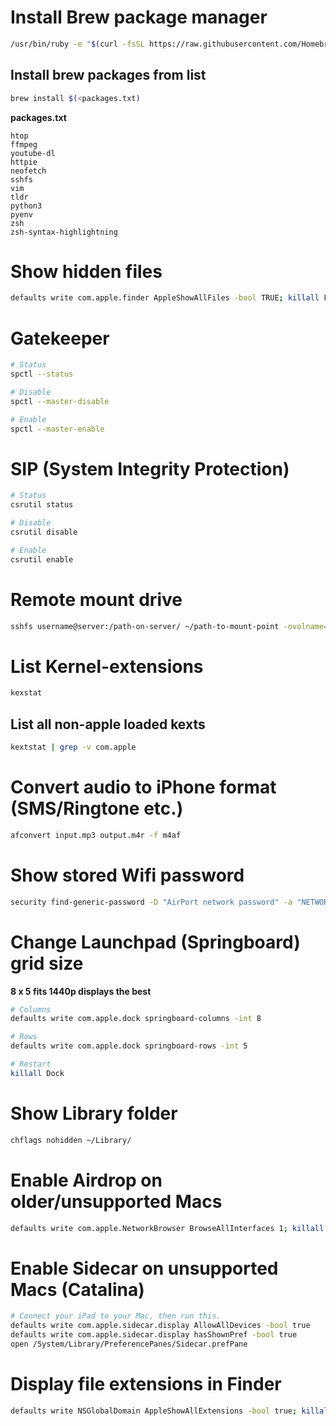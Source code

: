 # Install Brew package manager
```sh
/usr/bin/ruby -e "$(curl -fsSL https://raw.githubusercontent.com/Homebrew/install/master/install)"
```

## Install brew packages from list
```sh
brew install $(<packages.txt)
```

**packages.txt**
```
htop
ffmpeg
youtube-dl
httpie
neofetch
sshfs
vim
tldr
python3
pyenv
zsh
zsh-syntax-highlightning
```


# Show hidden files
```sh
defaults write com.apple.finder AppleShowAllFiles -bool TRUE; killall Finder
```

# Gatekeeper
```sh
# Status
spctl --status

# Disable
spctl --master-disable

# Enable
spctl --master-enable
```


# SIP (System Integrity Protection)
```sh
# Status
csrutil status

# Disable
csrutil disable

# Enable
csrutil enable
```


# Remote mount drive
```sh
sshfs username@server:/path-on-server/ ~/path-to-mount-point -ovolname=NAME
```

# List Kernel-extensions
```sh
kexstat
``` 
## List all non-apple loaded kexts
```sh
kextstat | grep -v com.apple
```

# Convert audio to iPhone format (SMS/Ringtone etc.)
```sh
afconvert input.mp3 output.m4r -f m4af 
```

# Show stored Wifi password
```sh
security find-generic-password -D "AirPort network password" -a "NETWORKNAME-SSID" -gw
```

# Change Launchpad (Springboard) grid size
**8 x 5 fits 1440p displays the best**
```sh
# Columns
defaults write com.apple.dock springboard-columns -int 8

# Rows
defaults write com.apple.dock springboard-rows -int 5

# Restart
killall Dock
```

# Show Library folder
```sh
chflags nohidden ~/Library/
```

# Enable Airdrop on older/unsupported Macs
```sh
defaults write com.apple.NetworkBrowser BrowseAllInterfaces 1; killall Finder
```

# Enable Sidecar on unsupported Macs (Catalina)
```sh
# Connect your iPad to your Mac, then run this. 
defaults write com.apple.sidecar.display AllowAllDevices -bool true
defaults write com.apple.sidecar.display hasShownPref -bool true
open /System/Library/PreferencePanes/Sidecar.prefPane
```

# Display file extensions in Finder
```sh
defaults write NSGlobalDomain AppleShowAllExtensions -bool true; killall Finder
```
